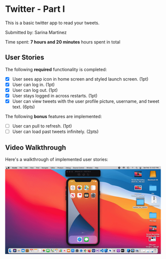 # Twitter - Part I

This is a basic twitter app to read your tweets.

Submitted by: Sarina Martinez

Time spent: **7 hours and 20 minutes** hours spent in total

## User Stories

The following **required** functionality is completed:

- [x] User sees app icon in home screen and styled launch screen. (1pt)
- [x] User can log in. (1pt)
- [x] User can log out. (1pt)
- [x] User stays logged in across restarts. (1pt)
- [x] User can view tweets with the user profile picture, username, and tweet text. (6pts)

The following **bonus** features are implemented:

- [ ] User can pull to refresh. (1pt)
- [ ] User can load past tweets infinitely. (2pts)

## Video Walkthrough

Here's a walkthrough of implemented user stories:

<img src='https://github.com/Sarina58/Twitter-Sarina-Martinez/blob/main/(Twitter)ezgif.com-gif-maker.gif' title='Video Walkthrough' width='' alt='Video Walkthrough' />
